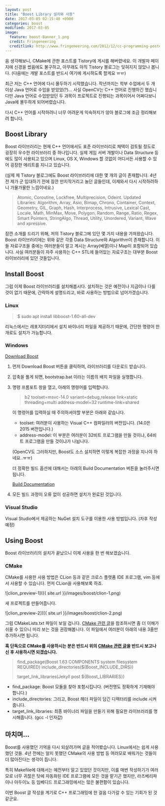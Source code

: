 ```yaml
---
layout: post
title: "Boost Library 설치와 사용"
date: 2017-03-05 02:15:40 +0900
categories: boost
modified: 2017-03-05
image:
  feature: boost-Banner_1.png
  credit: Fringeneering
  creditlink: http://www.fringeneering.com/2012/12/cc-programming-posters.html
---
```


음 생각해보니, CMake에 관한 포스트를 Tistory에 게시를 해버렸네요.  이 개발자 페이지에 신경을 썼음에도 불구하고, 아무래도 아직 Tistory 블로그는 잊혀지지 않았나 봅니다. (다음에는 개발 포스트를 반드시 여기에 게시하도록 할게요 ㅠㅠ)

최근 저는 C++ 언어에 다시 몰두하기 시작했습니다. 작년까지는 학부 수업에서 두 개 이상 Java 언어로 수업을 받았었(?)... 사실 OpenCV는 C++ 언어로 진행하긴 했습니다만 Java 언어로 수업받았던 두 과목이 프로젝트로 진행되는 과목이어서 어쩌다보니 Java에 몰두하게 되어버렸습니다.

다시 C++ 언어를 시작하려니 너무 어려운게 익숙하지가 않아 블로그에 조금 정리해보려 합니다.



## Boost Library

Boost 라이브러리는 현재 C++ 언어에서도 표준 라이브러리로 채택이 검토될 정도로 굉장히 우수한 라이브러리 중 하나입니다. 실제 게임 서버 개발이나 Data Structure 등에도 많이 사용되고 있으며 Linux, OS X, Windows 할 것없이 어디서든 사용할 수 있어 굉장한 메리트를 지니고 있습니다.

(실제 제 Tistory 블로그에도 Boost 라이브러리에 대한 몇 개의 글이 존재합니다. 4년 전 제가 군 입대하기 전에 잠깐 만지작거리고 놀던 글들인데, 이제와서 다시 시작하려하니 가물가물한 느낌이네요.)

> Atomic, Coroutine, Lockfree, Multiprecision, Odeint. 
> Updated Libraries: Algorithm, Array, Asio, Bimap, Chrono, Container, Context, Geometry, GIL, Graph, Hash, Interprocess, Intrusive, Lexical Cast, Locale, Math, MinMax, Move, Polygon, Random, Range, Ratio, Regex, Smart Pointers, StringAlgo, Thread, Utility, Unordered, Variant, Wave and xpressive.

잠깐 소개를 드리기 위해, 저의 Tistory 블로그에 있던 몇 가지 내용을 가져왔습니다. Boost 라이브러리에는 위와 같은 각종 Data Structure와 Algorithm이 존재합니다. 이들 자료구조들 중에는 여러분들이 알고 계시는 Array(배열)이나 Map이 포함되어 있습니다. 사실 여러분들이 자주 사용하는 C++ STL에 들어있는 자료구조는 대부분 Boost 라이브러리에 있던 것들입니다.



## Install Boost

그럼 이제 Boost 라이브러리를 설치해봅시다. 설치하는 것은 예전이나 지금이나 다를 것이 없기 때문에, 간략하게 설명드리고, 바로 사용하는 방법으로 넘어가겠습니다.

### Linux

> $ sudo apt install libboost-1.60-all-dev	

리눅스에서는 레포지터리에서 설치 바이너리 파일을 제공하기 때문에, 간단한 명령어 한 개로도 설치가 가능합니다.



### Windows

<div markdown="0"><a href="https://sourceforge.net/projects/boost/files/boost/" class="btn">Download Boost</a></div>

1. 먼저 Download Boost 버튼을 클릭하여, 라이브러리를 다운로드 받습니다.

2. 압축을 풀게 되면, bootstrap.bat 이라는 이름의 배치 파일을 실행합니다.

3. 명령 프롬포트 창을 열고, 아래의 명령어를 입력합니다.

   > b2 toolset=msvc-14.0 variant=debug,release link=static threading=multi address-model=32 runtime-link=shared

   이 명령어를 입력하실 때 주의하셔야할 부분은 아래와 같습니다.

   - toolset: 여러분이 사용하는 Visual C++ 컴파일러의 버전입니다. (14.0은 2015 버전입니다.)
   - address-model: 이 부분은 여러분이 32비트 프로그램을 만들 것이냐, 64비트 프로그램을 만들 것이냐가 나뉩니다.

   (OpenCV도 그러하지만, Boost도 소스 설치하면 이렇게 복잡한 과정을 지나야 하네요..ㅠㅠ)

   더 정확한 빌드 옵션에 대해서는 아래의 Build Documentation 버튼을 눌러주시면 됩니다.

   <div markdown="0"><a href="http://www.boost.org/build/doc/html/bbv2/overview/invocation.html" class="btn">Build Documentation</a></div>

4. 모든 빌드 과정이 오류 없이 성공하면 설치가 완료된 것입니다.


### Visual Studio

Visual Studio에서 제공하는 NuGet 설치 도구를 이용한 사용 방법입니다. (차후 작성 예정)




## Using Boost

Boost 라이브러리의 설치가 끝났으니 이제 사용을 한 번 해보겠습니다. 

### CMake

CMake를 사용한 사용 방법은 CLion 등과 같은 크로스 플랫폼 IDE 프로그램, vim 등에서 사용할 수 있습니다.
먼저 CLion을 사용해보록 하죠.

![clion_preview-1]({{ site.url }}/images/boost/clion-1.png)

새 프로젝트를 만들어줍니다.

![clion_preview-2]({{ site.url }}/images/boost/clion-2.png)

그럼 CMakeLists.txt 파일이 보일 겁니다. [CMake 관련 글][cmake-post]을 참조하시면 좀 더 이해가 쉬울 수 있으니 미리 보는 것을 권장해봅니다. 이 파일에서 여러분이 아래의 내용 3줄만 추가하시면 됩니다.

**혹 단독으로 CMake를 사용하시는 분은 반드시 위의 [CMake 관련 글][cmake-post]을 반드시 보고나신 후 사용하시면 되겠습니다.**

> find_package(Boost 1.63 COMPONENTS system filesystem REQUIRED)
> include_directories($(Boost_INCLUDE_DIRS))
>
> target_link_libraries(Jekyll post ${Boost_LIBRARIES})

- find_package: Boost 모듈을 찾아 포함시킵니다. (버전명도 정확하게 기재해야 합니다.) 
- include_directories: 그리고, Boost 헤더 파일이 담긴 디렉터리를 include 시켜줍니다. 
- target_link_libraries: 최종 바이너리 파일을 만들기 위해 필요한 라이브러리를 명시해줍니다. (gcc -l 인자값)


## 마치며...

Boost를 사용했던 기억을 다시 되살려가며 글을 적어봤습니다. Linux에서는 쉽게 사용했던 것들. 4년 전에는 알지 못했던 CMake의 사용 방법 등 여러모로 배워가는 것들이 더 많아진다는 생각이 듭니다.

특히 Makefile에 대해서는 예전부터 알고 있었던 것이지만, 이를 매번 작성하기가 여러모로 너무 귀찮은 탓에 자동화된 IDE 프로그램에 모든 것을 맡기곤 했지만, 라즈베리파이나 아두이노 등 임베디드 프로그래밍에서는 많은 불편함이 있습니다.

이번 Boost 글 작성을 계기로 C++ 프로그래밍에 한 걸음 다가갈 수 있는 기회가 된 것 같군요.

[cmake-post]: http://blog.neonkid.xyz/112
